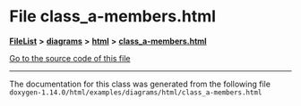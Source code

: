 

# File class\_a-members.html



[**FileList**](files.md) **>** [**diagrams**](dir_1d8108902fe9fce2c57b5dd3e7275f0e.md) **>** [**html**](dir_4a624174fd5a184fb57d315f1eb34b84.md) **>** [**class\_a-members.html**](class__a-members_8html.md)

[Go to the source code of this file](class__a-members_8html_source.md)





































































------------------------------
The documentation for this class was generated from the following file `doxygen-1.14.0/html/examples/diagrams/html/class_a-members.html`

